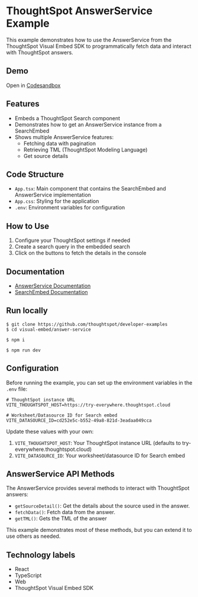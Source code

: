 # ThoughtSpot AnswerService Example

This example demonstrates how to use the AnswerService from the ThoughtSpot Visual Embed SDK to programmatically fetch data and interact with ThoughtSpot answers.

## Demo
Open in [Codesandbox](https://githubbox.com/thoughtspot/developer-examples/tree/main/visual-embed/answer-service)

## Features
- Embeds a ThoughtSpot Search component
- Demonstrates how to get an AnswerService instance from a SearchEmbed
- Shows multiple AnswerService features:
  - Fetching data with pagination
  - Retrieving TML (ThoughtSpot Modeling Language)
  - Get source details

## Code Structure

- `App.tsx`: Main component that contains the SearchEmbed and AnswerService implementation
- `App.css`: Styling for the application
- `.env`: Environment variables for configuration

## How to Use

1. Configure your ThoughtSpot settings if needed
2. Create a search query in the embedded search
3. Click on the buttons to fetch the details in the console

## Documentation
- [AnswerService Documentation](https://developers.thoughtspot.com/docs/Class_AnswerService)
- [SearchEmbed Documentation](https://developers.thoughtspot.com/docs/?pageid=search-embed)

## Run locally

```
$ git clone https://github.com/thoughtspot/developer-examples
$ cd visual-embed/answer-service
```
```
$ npm i
```
```
$ npm run dev
```

## Configuration

Before running the example, you can set up the environment variables in the `.env` file:

```
# ThoughtSpot instance URL
VITE_THOUGHTSPOT_HOST=https://try-everywhere.thoughtspot.cloud

# Worksheet/Datasource ID for Search embed
VITE_DATASOURCE_ID=cd252e5c-b552-49a8-821d-3eadaa049cca
```

Update these values with your own:

1. `VITE_THOUGHTSPOT_HOST`: Your ThoughtSpot instance URL (defaults to try-everywhere.thoughtspot.cloud)
2. `VITE_DATASOURCE_ID`: Your worksheet/datasource ID for Search embed

## AnswerService API Methods

The AnswerService provides several methods to interact with ThoughtSpot answers:

- `getSourceDetail()`: Get the details about the source used in the answer.
- `fetchData()`: Fetch data from the answer.
-  `getTML()`: Gets the TML of the answer

This example demonstrates most of these methods, but you can extend it to use others as needed.

## Technology labels

- React
- TypeScript
- Web
- ThoughtSpot Visual Embed SDK
